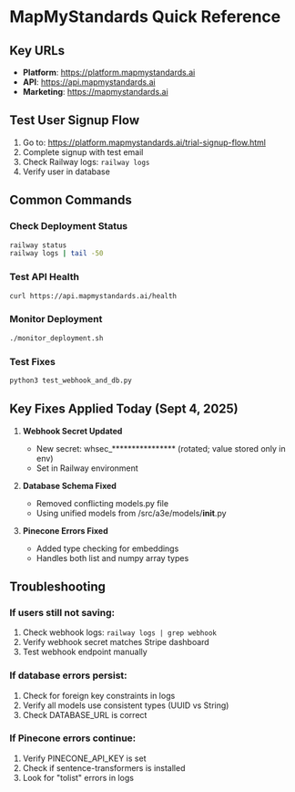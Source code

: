 # MapMyStandards Quick Reference

## Key URLs
- **Platform**: https://platform.mapmystandards.ai
- **API**: https://api.mapmystandards.ai
- **Marketing**: https://mapmystandards.ai

## Test User Signup Flow
1. Go to: https://platform.mapmystandards.ai/trial-signup-flow.html
2. Complete signup with test email
3. Check Railway logs: `railway logs`
4. Verify user in database

## Common Commands

### Check Deployment Status
```bash
railway status
railway logs | tail -50
```

### Test API Health
```bash
curl https://api.mapmystandards.ai/health
```

### Monitor Deployment
```bash
./monitor_deployment.sh
```

### Test Fixes
```bash
python3 test_webhook_and_db.py
```

## Key Fixes Applied Today (Sept 4, 2025)

1. **Webhook Secret Updated**
   - New secret: whsec_**************** (rotated; value stored only in env)
   - Set in Railway environment

2. **Database Schema Fixed**
   - Removed conflicting models.py file
   - Using unified models from /src/a3e/models/__init__.py

3. **Pinecone Errors Fixed**
   - Added type checking for embeddings
   - Handles both list and numpy array types

## Troubleshooting

### If users still not saving:
1. Check webhook logs: `railway logs | grep webhook`
2. Verify webhook secret matches Stripe dashboard
3. Test webhook endpoint manually

### If database errors persist:
1. Check for foreign key constraints in logs
2. Verify all models use consistent types (UUID vs String)
3. Check DATABASE_URL is correct

### If Pinecone errors continue:
1. Verify PINECONE_API_KEY is set
2. Check if sentence-transformers is installed
3. Look for "tolist" errors in logs
